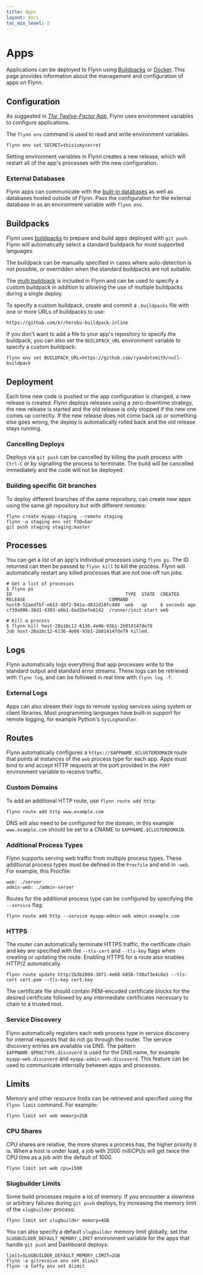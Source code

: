 ```yaml
---
title: Apps
layout: docs
toc_min_level: 2
---
```


# Apps

Applications can be deployed to Flynn using [Buildpacks](#buildpacks) or
[Docker](/docs/docker). This page provides information about the management and
configuration of apps on Flynn.

## Configuration

As suggested in [_The Twelve-Factor App_](http://12factor.net/config), Flynn
uses environment variables to configure applications.

The `flynn env` command is used to read and write environment variables.

```text
flynn env set SECRET=thisismysecret
```

Setting environment variables in Flynn creates a new release, which will restart
all of the app's processes with the new configuration.

### External Databases

Flynn apps can communicate with the [built-in databases](/docs/databases) as
well as databases hosted outside of Flynn. Pass the configuration for the
external database in as an environment variable with `flynn env`.

## Buildpacks

Flynn uses [buildpacks](https://devcenter.heroku.com/articles/buildpack-api) to
prepare and build apps deployed with `git push`. Flynn will automatically select
a standard buildpack for most supported languages.

The buildpack can be manually specified in cases where auto-detection is not
possible, or overridden when the standard buildpacks are not suitable.

The [multi buildpack](https://github.com/heroku/heroku-buildpack-multi) is
included in Flynn and can be used to specify a custom buildpack in addition to
allowing the use of multiple buildpacks during a single deploy.

To specify a custom buildpack, create and commit a `.buildpacks` file with one
or more URLs of buildpacks to use:

```text
https://github.com/kr/heroku-buildpack-inline
```

If you don't want to add a file to your app's repository to specify the
buildpack, you can also set the `BUILDPACK_URL` environment variable to specify
a custom buildpack:

```text
flynn env set BUILDPACK_URL=https://github.com/ryandotsmith/null-buildpack
```

## Deployment

Each time new code is pushed or the app configuration is changed, a new release
is created. Flynn deploys releases using a zero-downtime strategy, the new
release is started and the old release is only stopped if the new one comes up
correctly. If the new release does not come back up or something else goes
wrong, the deploy is automatically rolled back and the old release stays
running.

### Cancelling Deploys

Deploys via `git push` can be cancelled by killing the push process with
`Ctrl-C` or by signalling the process to terminate. The build will be cancelled
immediately and the code will not be deployed.

### Building specific Git branches

To deploy different branches of the same repository, can create new apps using the 
same git repository but with different remotes:

```
flynn create myapp-staging --remote staging
flynn -a staging env set FOO=bar
git push staging staging:master
```

## Processes

You can get a list of an app's individual processes using `flynn ps`. The ID
returned can then be passed to `flynn kill` to kill the process. Flynn will
automatically restart any killed processes that are not one-off run jobs.

```text
# Get a list of processes
$ flynn ps
ID                                          TYPE  STATE  CREATED        RELEASE                               COMMAND
host0-52aedfbf-e613-40f2-941a-d832d10fc400  web   up     6 seconds ago  cf39a906-38d1-4393-a6b1-8ad2befe8142  /runner/init start web

# Kill a process
$ flynn kill host-28a16c12-6136-4e06-93b1-2b014147de79
Job host-28a16c12-6136-4e06-93b1-2b014147de79 killed.
```

## Logs

Flynn automatically logs everything that app processes write to the standard
output and standard error streams. These logs can be retrieved with `flynn log`,
and can be followed in real time with `flynn log -f`.

### External Logs

Apps can also stream their logs to remote syslog services using system or client
libraries. Most programming languages have built-in support for remote logging,
for example Python's `SysLogHandler`.

## Routes

Flynn automatically configures a `https://$APPNAME.$CLUSTERDOMAIN` route that
points at instances of the `web` process type for each app. Apps must bind to
and accept HTTP requests at the port provided in the `PORT` environment variable
to receive traffic.

### Custom Domains

To add an additional HTTP route, use `flynn route add http`:

```text
flynn route add http www.example.com
```

DNS will also need to be configured for the domain, in this example
`www.example.com` should be set to a CNAME to `$APPNAME.$CLUSTERDOMAIN`.

### Additional Process Types

Flynn supports serving web traffic from multiple process types. These additional
process types must be defined in the `Procfile` and end in `-web`. For example, 
this Procfile:

```text
web: ./server
admin-web: ./admin-server
```

Routes for the additional process type can be configured by specifying the
`--service` flag:

```text
flynn route add http --service myapp-admin-web admin.example.com
```

### HTTPS

The router can automatically terminate HTTPS traffic, the certificate chain and
key are specified with the `--tls-cert` and `--tls-key` flags when creating or
updating the route. Enabling HTTPS for a route also enables HTTP/2
automatically.

```text
flynn route update http/2b3b2004-38f1-4e68-b856-7d8af3e4c6e1 --tls-cert cert.pem --tls-key cert.key
```

The certificate file should contain PEM-encoded certificate blocks for the
desired certificate followed by any intermediate certificates necessary to chain
to a trusted root.

### Service Discovery

Flynn automatically registers each web process type in service discovery for
internal requests that do not go through the router. The service discovery
entries are available via DNS. The pattern `$APPNAME-$PROCTYPE.discoverd` is
used for the DNS name, for example `myapp-web.discoverd` and
`myapp-admin-web.discoverd`. This feature can be used to communicate internally
between apps and processes.

## Limits

Memory and other resource limits can be retrieved and specified using the `flynn
limit` command. For example:

```text
flynn limit set web memory=2GB
```

### CPU Shares

CPU shares are relative, the more shares a process has, the higher priority it
is. When a host is under load, a job with 2000 milliCPUs will get twice the CPU
time as a job with the default of 1000.

```text
flynn limit set web cpu=1500
```

### Slugbuilder Limits

Some build processes require a lot of memory. If you encounter a slowness or
arbitrary failures during `git push` deploys, try increasing the memory limit of
the `slugbuilder` process:

```text
flynn limit set slugbuilder memory=4GB
```

You can also specify a default `slugbuilder` memory limit globally, set the
`SLUGBUILDER_DEFAULT_MEMORY_LIMIT` environment variable for the apps that handle
`git push` and Dashboard deploys:

```text
limit=SLUGBUILDER_DEFAULT_MEMORY_LIMIT=2GB
flynn -a gitreceive env set $limit
flynn -a taffy env set $limit
```
